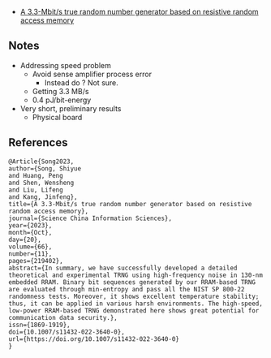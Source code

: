 - [A 3.3-Mbit/s true random number generator based on resistive random access memory](https://link.springer.com/article/10.1007/s11432-022-3640-0)

## Notes
- Addressing speed problem
    - Avoid sense amplifier process error
        - Instead do ? Not sure.
    - Getting 3.3 MB/s
    - 0.4 pJ/bit-energy
- Very short, preliminary results
    - Physical board

## References

```
@Article{Song2023,
author={Song, Shiyue
and Huang, Peng
and Shen, Wensheng
and Liu, Lifeng
and Kang, Jinfeng},
title={A 3.3-Mbit/s true random number generator based on resistive random access memory},
journal={Science China Information Sciences},
year={2023},
month={Oct},
day={20},
volume={66},
number={11},
pages={219402},
abstract={In summary, we have successfully developed a detailed theoretical and experimental TRNG using high-frequency noise in 130-nm embedded RRAM. Binary bit sequences generated by our RRAM-based TRNG are evaluated through min-entropy and pass all the NIST SP 800-22 randomness tests. Moreover, it shows excellent temperature stability; thus, it can be applied in various harsh environments. The high-speed, low-power RRAM-based TRNG demonstrated here shows great potential for communication data security.},
issn={1869-1919},
doi={10.1007/s11432-022-3640-0},
url={https://doi.org/10.1007/s11432-022-3640-0}
}
```
